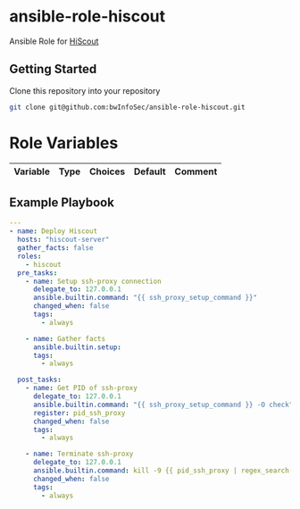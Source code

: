 # ansible-role-hiscout

Ansible Role for [HiScout](https://www.hiscout.com/)

## Getting Started

Clone this repository into your repository

```sh
git clone git@github.com:bwInfoSec/ansible-role-hiscout.git
```

# Role Variables

| Variable                     | Type    | Choices     | Default           | Comment                                                                       |
|------------------------------|---------|-------------|-------------------|-------------------------------------------------------------------------------|

## Example Playbook

```yaml
---
- name: Deploy Hiscout
  hosts: "hiscout-server"
  gather_facts: false
  roles:
    - hiscout
  pre_tasks:
    - name: Setup ssh-proxy connection
      delegate_to: 127.0.0.1
      ansible.builtin.command: "{{ ssh_proxy_setup_command }}"
      changed_when: false
      tags:
        - always

    - name: Gather facts
      ansible.builtin.setup:
      tags:
        - always

  post_tasks:
    - name: Get PID of ssh-proxy
      delegate_to: 127.0.0.1
      ansible.builtin.command: "{{ ssh_proxy_setup_command }} -O check"
      register: pid_ssh_proxy
      changed_when: false
      tags:
        - always

    - name: Terminate ssh-proxy
      delegate_to: 127.0.0.1
      ansible.builtin.command: kill -9 {{ pid_ssh_proxy | regex_search('[(]pid=[0-9]+[)]') | regex_search('[0-9]+') }}
      changed_when: false
      tags:
        - always
```
